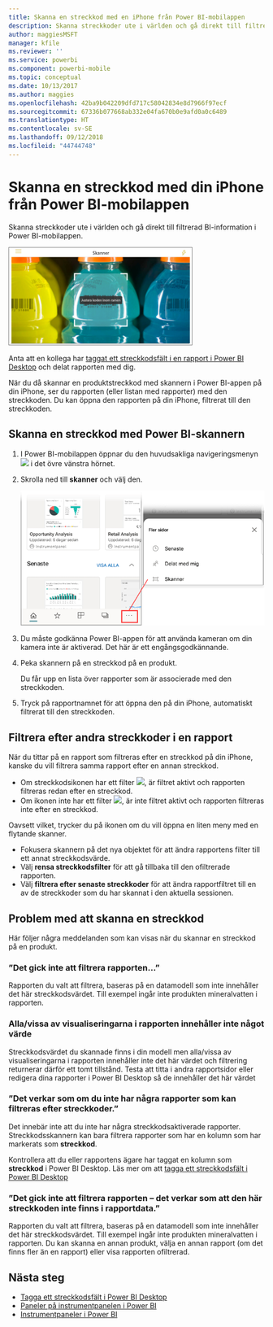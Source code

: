 ```yaml
---
title: Skanna en streckkod med en iPhone från Power BI-mobilappen
description: Skanna streckkoder ute i världen och gå direkt till filtrerad BI-information i Power BI-mobilappen.
author: maggiesMSFT
manager: kfile
ms.reviewer: ''
ms.service: powerbi
ms.component: powerbi-mobile
ms.topic: conceptual
ms.date: 10/13/2017
ms.author: maggies
ms.openlocfilehash: 42ba9b042209dfd717c58042834e8d7966f97ecf
ms.sourcegitcommit: 67336b077668ab332e04fa670b0e9afd0a0c6489
ms.translationtype: HT
ms.contentlocale: sv-SE
ms.lasthandoff: 09/12/2018
ms.locfileid: "44744748"
---
```

# <a name="scan-a-barcode-with-your-iphone-from-the-power-bi-mobile-app"></a>Skanna en streckkod med din iPhone från Power BI-mobilappen
Skanna streckkoder ute i världen och gå direkt till filtrerad BI-information i Power BI-mobilappen.

![](media/mobile-apps-scan-barcode-iphone/power-bi-barcode-scanner.png)

Anta att en kollega har [taggat ett streckkodsfält i en rapport i Power BI Desktop](../../desktop-mobile-barcodes.md) och delat rapporten med dig. 

När du då skannar en produktstreckkod med skannern i Power BI-appen på din iPhone, ser du rapporten (eller listan med rapporter) med den streckkoden. Du kan öppna den rapporten på din iPhone, filtrerat till den streckkoden.

## <a name="scan-a-barcode-with-the-power-bi-scanner"></a>Skanna en streckkod med Power BI-skannern
1. I Power BI-mobilappen öppnar du den huvudsakliga navigeringsmenyn ![](media/mobile-apps-scan-barcode-iphone/pbi_iph_navmenu.png) i det övre vänstra hörnet. 
2. Skrolla ned till **skanner** och välj den. 
   
    ![](media/mobile-apps-scan-barcode-iphone/power-bi-scanner.png)
3. Du måste godkänna Power BI-appen för att använda kameran om din kamera inte är aktiverad. Det här är ett engångsgodkännande. 
4. Peka skannern på en streckkod på en produkt. 
   
    Du får upp en lista över rapporter som är associerade med den streckkoden.
5. Tryck på rapportnamnet för att öppna den på din iPhone, automatiskt filtrerat till den streckkoden.

## <a name="filter-by-other-barcodes-while-in-a-report"></a>Filtrera efter andra streckkoder i en rapport
När du tittar på en rapport som filtreras efter en streckkod på din iPhone, kanske du vill filtrera samma rapport efter en annan streckkod.

* Om streckkodsikonen har ett filter ![](media/mobile-apps-scan-barcode-iphone/power-bi-barcode-filtered-icon-black.png), är filtret aktivt och rapporten filtreras redan efter en streckkod. 
* Om ikonen inte har ett filter ![](media/mobile-apps-scan-barcode-iphone/power-bi-barcode-unfiltered-icon.png), är inte filtret aktivt och rapporten filtreras inte efter en streckkod. 

Oavsett vilket, trycker du på ikonen om du vill öppna en liten meny med en flytande skanner.

* Fokusera skannern på det nya objektet för att ändra rapportens filter till ett annat streckkodsvärde. 
* Välj **rensa streckkodsfilter** för att gå tillbaka till den ofiltrerade rapporten.
* Välj **filtrera efter senaste streckkoder** för att ändra rapportfiltret till en av de streckkoder som du har skannat i den aktuella sessionen.

## <a name="issues-with-scanning-a-barcode"></a>Problem med att skanna en streckkod
Här följer några meddelanden som kan visas när du skannar en streckkod på en produkt.

### <a name="couldnt-filter-report"></a>”Det gick inte att filtrera rapporten...”
Rapporten du valt att filtrera, baseras på en datamodell som inte innehåller det här streckkodsvärdet. Till exempel ingår inte produkten mineralvatten i rapporten.  

### <a name="allsome-of-the-visuals-in-the-report-dont-contain-any-value"></a>Alla/vissa av visualiseringarna i rapporten innehåller inte något värde
Streckkodsvärdet du skannade finns i din modell men alla/vissa av visualiseringarna i rapporten innehåller inte det här värdet och filtrering returnerar därför ett tomt tillstånd. Testa att titta i andra rapportsidor eller redigera dina rapporter i Power BI Desktop så de innehåller det här värdet 

### <a name="looks-like-you-dont-have-any-reports-that-can-be-filtered-by-barcodes"></a>”Det verkar som om du inte har några rapporter som kan filtreras efter streckkoder.”
Det innebär inte att du inte har några streckkodsaktiverade rapporter. Streckkodsskannern kan bara filtrera rapporter som har en kolumn som har markerats som **streckkod**.  

Kontrollera att du eller rapportens ägare har taggat en kolumn som **streckkod** i Power BI Desktop. Läs mer om att [tagga ett streckkodsfält i Power BI Desktop](../../desktop-mobile-barcodes.md)

### <a name="couldnt-filter-report---looks-like-this-barcode-doesnt-exist-in-the-report-data"></a>”Det gick inte att filtrera rapporten – det verkar som att den här streckkoden inte finns i rapportdata.”
Rapporten du valt att filtrera, baseras på en datamodell som inte innehåller det här streckkodsvärdet. Till exempel ingår inte produkten mineralvatten i rapporten. Du kan skanna en annan produkt, välja en annan rapport (om det finns fler än en rapport) eller visa rapporten ofiltrerad. 

## <a name="next-steps"></a>Nästa steg
* [Tagga ett streckkodsfält i Power BI Desktop](../../desktop-mobile-barcodes.md)
* [Paneler på instrumentpanelen i Power BI](../../service-dashboard-tiles.md)
* [Instrumentpaneler i Power BI](../../service-dashboards.md)

